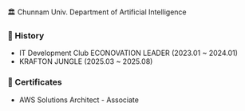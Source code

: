 
🏛 Chunnam Univ. Department of Artificial Intelligence



### 🏅 History
- IT Development Club ECONOVATION LEADER (2023.01 ~ 2024.01)
- KRAFTON JUNGLE (2025.03 ~ 2025.08)


### 🏅 Certificates
- AWS Solutions Architect - Associate
